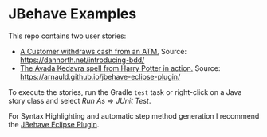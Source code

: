 # JBehave Examples

This repo contains two user stories:

- [A Customer withdraws cash from an ATM.](src/test/java/de/klimek/jbehave_examples/atm/stories/customer_withdraws_cash.story) Source: https://dannorth.net/introducing-bdd/
- [The Avada Kedavra spell from Harry Potter in action.](src/test/java/de/klimek/jbehave_examples/harrypotter/stories/avada_kedavra.story) Source: https://arnauld.github.io/jbehave-eclipse-plugin/

To execute the stories, run the Gradle `test` task or right-click on a Java story class and select *Run As* &rArr; *JUnit Test*.

For Syntax Highlighting and automatic step method generation I recommend the [JBehave Eclipse Plugin](http://jbehave.org/eclipse-integration.html).
